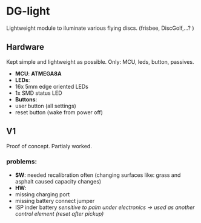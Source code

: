 # DG-light

Lightweight module to iluminate various flying discs. (frisbee, DiscGolf,...? )

## Hardware

Kept simple and lightweight as possible. Only: MCU, leds, button, passives.
- **MCU**: **ATMEGA8A**
- **LEDs**:
 - 16x 5mm edge oriented LEDs
 - 1x SMD status LED
- **Buttons**:
 - user button (all settings)
 - reset button (wake from power off)

## V1
Proof of concept. Partialy worked.
### problems:
- **SW**: needed recalibration often (changing surfaces like: grass and asphalt caused capacity changes)
- **HW**:
 - missing charging port 
 - missing battery connect jumper
 - ISP inder battery
*sensitive to palm under electronics -> used as another control element (reset after pickup)*

